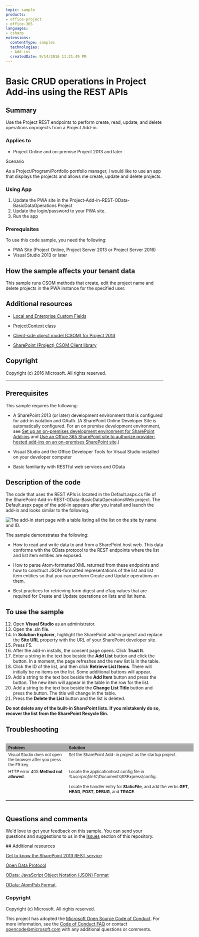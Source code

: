 ```yaml
---
topic: sample
products:
- office-project
- office-365
languages:
- csharp
extensions:
  contentType: samples
  technologies:
  - Add-ins
  createdDate: 9/14/2016 11:21:49 PM
---
```

# Basic CRUD operations in Project Add-ins using the REST APIs #

## Summary
Use the Project REST endpoints to perform create, read, update, and delete operations onprojects from a Project Add-in.

### Applies to ###
-  Project Online and on-premise Project 2013 and later 

Scenario


As a Project/Program/Portfolio portfolio manager, I would like to use an app that displays the projects and allows me create, update and delete projects.


### Using App

1.	Update the PWA site in the Project-Add-in-REST-OData-BasicDataOperations Project
2.	Update the login/password to your PWA site.
3.	Run the app

### Prerequisites
To use this code sample, you need the following:

* PWA Site (Project Online, Project Server 2013 or Project Server 2016)
* Visual Studio 2013 or later 

## How the sample affects your tenant data
This sample runs CSOM methods that create, edit the project name and delete projects in the PWA instance for the specified user. 

## Additional resources
* [Local and Enterprise Custom Fields](https://msdn.microsoft.com/en-us/library/office/ms447495(v=office.14).aspx)

* [ProjectContext class](https://msdn.microsoft.com/en-us/library/office/microsoft.projectserver.client.projectcontext_di_pj14mref.aspx)

* [Client-side object model (CSOM) for Project 2013](https://aka.ms/project-csom-docs)

* [SharePoint (Project) CSOM Client library](https://www.nuget.org/packages/Microsoft.SharePointOnline.CSOM/)

## Copyright

Copyright (c) 2016 Microsoft. All rights reserved.



----------
## Prerequisites ##
This sample requires the following:


- A SharePoint 2013 (or later) development environment that is configured for add-in isolation and OAuth. (A SharePoint Online Developer Site is automatically configured. For an on premise development environment, see [Set up an on-premises development environment for SharePoint Add-ins](https://msdn.microsoft.com/library/office/fp179923.aspx) and [Use an Office 365 SharePoint site to authorize provider-hosted add-ins on an on-premises SharePoint site](https://msdn.microsoft.com/library/office/dn155905.aspx).) 


- Visual Studio and the Office Developer Tools for Visual Studio installed on your developer computer 


- Basic familiarity with RESTful web services and OData

## Description of the code ##
The code that uses the REST APIs is located in the Default.aspx.cs file of the SharePoint-Add-in-REST-OData-BasicDataOperationsWeb project. The Default.aspx page of the add-in appears after you install and launch the add-in and looks similar to the following.

![The add-in start page with a table listing all the list on the site by name and ID.](/description/fig1.gif) 



The sample demonstrates the following:


- How to read and write data to and from a SharePoint host web. This data conforms with the OData protocol to the REST endpoints where the list and list item entities are exposed. 



- How to parse Atom-formatted XML returned from these endpoints and how to construct JSON-formatted representations of the list and list item entities so that you can perform Create and Update operations on them. 


- Best practices for retrieving form digest and eTag values that are required for Create and Update operations on lists and list items. 


## To use the sample #

12. Open **Visual Studio** as an administrator.
13. Open the .sln file.
13. In **Solution Explorer**, highlight the SharePoint add-in project and replace the **Site URL** property with the URL of your SharePoint developer site.
14. Press F5.
15. After the add-in installs, the consent page opens. Click **Trust It**.
16. Enter a string in the text box beside the **Add List** button and click the button. In a moment, the page refreshes and the new list is in the table.
17. Click the ID of the list, and then click **Retrieve List Items**. There will initially be no items on the list. Some additional buttons will appear.
18. Add a string to the text box beside the **Add Item** button and press the button. The new item will appear in the table in the row for the list.
19. Add a string to the text box beside the **Change List Title** button and press the button. The title will change in the table.
20. Press the **Delete the List** button and the list is deleted.

**Do not delete any of the built-in SharePoint lists. If you mistakenly do so, recover the list from the SharePoint Recycle Bin.**

## Troubleshooting

<table border="0" cellspacing="5" cellpadding="5" frame="void" align="left" style="width:601px; height:212px">
<tbody>
<tr style="background-color:#a9a9a9">
<th align="left" scope="col"><strong><span style="font-size:small">Problem </span>
</strong></th>
<th align="left" scope="col"><strong><span style="font-size:small">Solution</span></strong></th>
</tr>
<tr valign="top">
<td><span style="font-size:small">Visual Studio does not open the browser after you press the F5 key.</span></td>
<td><span style="font-size:small">Set the SharePoint Add-in project as the startup project.</span></td>
</tr>
<tr valign="top">
<td><span style="font-size:small">HTTP error 405 <strong>Method not allowed</strong>.</span></td>
<td><span style="font-size:small">Locate the applicationhost.config file in <em>%userprofile%</em>\Documents\IISExpress\config.</span>
<p><span style="font-size:small">Locate the handler entry for <strong>StaticFile</strong>, and add the verbs
<strong>GET</strong>, <strong>HEAD</strong>, <strong>POST</strong>, <strong>DEBUG</strong>, and
<strong>TRACE</strong>.</span></p>
</td>
</tr>
</tbody>
</table>

## Questions and comments

We'd love to get your feedback on this sample. You can send your questions and suggestions to us in the [Issues](https://github.com/OfficeDev/SharePoint-Add-in-REST-OData-BasicDataOperations/issues) section of this repository.
  
<a name="resources"/>
## Additional resources

[Get to know the SharePoint 2013 REST service](https://msdn.microsoft.com/library/fp142380.aspx).

[Open Data Protocol](http://www.odata.org/)
 
[OData: JavaScript Object Notation (JSON) Format](http://www.odata.org/developers/protocols/json-format)

[OData: AtomPub Format](http://www.odata.org/developers/protocols/atom-format).

### Copyright ###

Copyright (c) Microsoft. All rights reserved.






This project has adopted the [Microsoft Open Source Code of Conduct](https://opensource.microsoft.com/codeofconduct/). For more information, see the [Code of Conduct FAQ](https://opensource.microsoft.com/codeofconduct/faq/) or contact [opencode@microsoft.com](mailto:opencode@microsoft.com) with any additional questions or comments.

